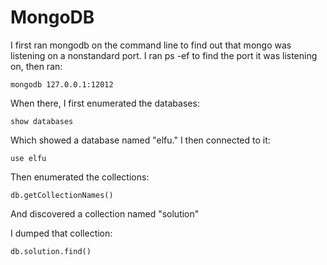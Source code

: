 # MongoDB

I first ran mongodb on the command line to find out that mongo was listening on a
nonstandard port. I ran ps -ef to find the port it was listening on, then ran:

`mongodb 127.0.0.1:12012`

When there, I first enumerated the databases:

`show databases`

Which showed a database named "elfu." I then connected to it:

`use elfu`

Then enumerated the collections:

`db.getCollectionNames()`

And discovered a collection named "solution"

I dumped that collection:

`db.solution.find()`
